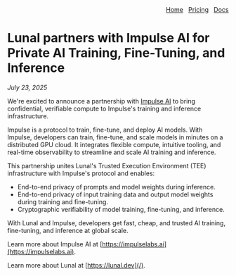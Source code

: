 <div align="right">
  <nav>
    <a href="/">Home</a>&nbsp;&nbsp;
    <a href="/pricing.md">Pricing</a>&nbsp;&nbsp;
    <a href="/docs/">Docs</a>
  </nav>
</div>

# Lunal partners with Impulse AI for Private AI Training, Fine-Tuning, and Inference

*July 23, 2025*

We're excited to announce a partnership with [Impulse AI](https://impulselabs.ai/) to bring confidential, verifiable compute to Impulse's training and inference infrastructure.

Impulse is a protocol to train, fine-tune, and deploy AI models. With Impulse, developers can train, fine-tune, and scale models in minutes on a distributed GPU cloud. It integrates flexible compute, intuitive tooling, and real-time observability to streamline and scale AI training and inference.

This partnership unites Lunal's Trusted Execution Environment (TEE) infrastructure with Impulse's protocol and enables:

- End-to-end privacy of prompts and model weights during inference.
- End-to-end privacy of input training data and output model weights during training and fine-tuning.
- Cryptographic verifiability of model training, fine-tuning, and inference.

With Lunal and Impulse, developers get fast, cheap, and trusted AI training, fine-tuning, and inference at global scale.

Learn more about Impulse AI at [https://impulselabs.ai](https://impulselabs.ai).

Learn more about Lunal at [https://lunal.dev](/).